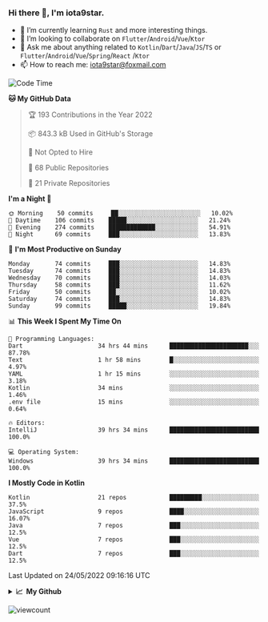 ### Hi there 👋, I'm iota9star.

- 🌱 I’m currently learning `Rust` and more interesting things.
- 👯 I’m looking to collaborate on `Flutter`/`Android`/`Vue`/`Ktor`
- 💬 Ask me about anything related to `Kotlin`/`Dart`/`Java`/`JS`/`TS` or `Flutter`/`Android`/`Vue`/`Spring`/`React`
  /`Ktor`
- 📫 How to reach me: [iota9star@foxmail.com](iota9star@foxmail.com)



<!--START_SECTION:waka-->
![Code Time](http://img.shields.io/badge/Code%20Time-3%2C012%20hrs%2043%20mins-blue)

**🐱 My GitHub Data** 

> 🏆 193 Contributions in the Year 2022
 > 
> 📦 843.3 kB Used in GitHub's Storage 
 > 
> 🚫 Not Opted to Hire
 > 
> 📜 68 Public Repositories 
 > 
> 🔑 21 Private Repositories  
 > 
**I'm a Night 🦉** 

```text
🌞 Morning    50 commits     ██░░░░░░░░░░░░░░░░░░░░░░░   10.02% 
🌆 Daytime    106 commits    █████░░░░░░░░░░░░░░░░░░░░   21.24% 
🌃 Evening    274 commits    █████████████░░░░░░░░░░░░   54.91% 
🌙 Night      69 commits     ███░░░░░░░░░░░░░░░░░░░░░░   13.83%

```
📅 **I'm Most Productive on Sunday** 

```text
Monday       74 commits     ███░░░░░░░░░░░░░░░░░░░░░░   14.83% 
Tuesday      74 commits     ███░░░░░░░░░░░░░░░░░░░░░░   14.83% 
Wednesday    70 commits     ███░░░░░░░░░░░░░░░░░░░░░░   14.03% 
Thursday     58 commits     ███░░░░░░░░░░░░░░░░░░░░░░   11.62% 
Friday       50 commits     ██░░░░░░░░░░░░░░░░░░░░░░░   10.02% 
Saturday     74 commits     ███░░░░░░░░░░░░░░░░░░░░░░   14.83% 
Sunday       99 commits     █████░░░░░░░░░░░░░░░░░░░░   19.84%

```


📊 **This Week I Spent My Time On** 

```text
💬 Programming Languages: 
Dart                     34 hrs 44 mins      ██████████████████████░░░   87.78% 
Text                     1 hr 58 mins        █░░░░░░░░░░░░░░░░░░░░░░░░   4.97% 
YAML                     1 hr 15 mins        ░░░░░░░░░░░░░░░░░░░░░░░░░   3.18% 
Kotlin                   34 mins             ░░░░░░░░░░░░░░░░░░░░░░░░░   1.46% 
.env file                15 mins             ░░░░░░░░░░░░░░░░░░░░░░░░░   0.64%

🔥 Editors: 
IntelliJ                 39 hrs 34 mins      █████████████████████████   100.0%

💻 Operating System: 
Windows                  39 hrs 34 mins      █████████████████████████   100.0%

```

**I Mostly Code in Kotlin** 

```text
Kotlin                   21 repos            █████████░░░░░░░░░░░░░░░░   37.5% 
JavaScript               9 repos             ████░░░░░░░░░░░░░░░░░░░░░   16.07% 
Java                     7 repos             ███░░░░░░░░░░░░░░░░░░░░░░   12.5% 
Vue                      7 repos             ███░░░░░░░░░░░░░░░░░░░░░░   12.5% 
Dart                     7 repos             ███░░░░░░░░░░░░░░░░░░░░░░   12.5%

```



 Last Updated on 24/05/2022 09:16:16 UTC
<!--END_SECTION:waka-->

<details>
  <summary><b>📈&nbsp;&nbsp;My Github</b></summary>
  <br>
  <img src='https://github-profile-trophy.vercel.app/?username=iota9star'>
  <img src='https://bad-apple-github-readme.vercel.app/api?show_bg=1&username=iota9star&hide_title=true'>
  <img src='http://cr-skills-chart-widget.azurewebsites.net/api/api?username=iota9star'>
</details>


![viewcount](https://count.getloli.com/get/@iota9star?theme=rule34)
